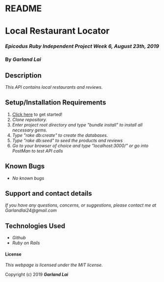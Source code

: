 # README
# Local Restaurant Locator

### _Epicodus Ruby Independent Project Week 6, August 23th, 2019_

### By _*Garland Lai*_

## Description

_This API contains local restaurants and reviews._

## Setup/Installation Requirements

1. [Click here](https://github.com/GarlandLai/Business-finder.git) to get started!
2. _Clone repository._
3. _Enter project root directory and type "bundle install" to install all necessary gems._
4. _Type "rake db:create" to create the databases._
5. _Type "rake db:seed" to seed the products and reviews_
6. _Go to your browser of choice and type "localhost:3000/" or go into PostMan to test API calls_



## Known Bugs

* _No known bugs_

## Support and contact details

_If you have any questions, concerns, or suggestions, please contact me at Garlandlai24@gmail.com_

## Technologies Used

* _Github_
* _Ruby on Rails_


#### License

*This webpage is licensed under the MIT license.*

Copyright (c) 2019 **_Garland Lai_**
